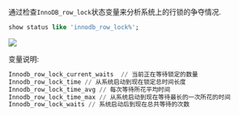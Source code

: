 通过检查`InnoDB_row_lock`状态变量来分析系统上的行锁的争夺情况.

```sql
show status like 'innodb_row_lock%';
```

![](https://youpaiyun.zongqilive.cn/image/006tNc79ly1fznskv29jgj30ne0bqgny.jpg)

变量说明:

```sql
Innodb_row_lock_current_waits  // 当前正在等待锁定的数量
Innodb_row_lock_time // 从系统启动到现在锁定总时间长度
Innodb_row_lock_time_avg // 每次等待所花平均时间
Innodb_row_lock_time_max // 从系统启动到现在等待最长的一次所花的时间
Innodb_row_lock_waits // 系统启动后到现在总共等待的次数


```































